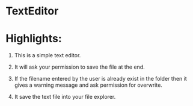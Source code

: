 # TextEditor 

# Highlights:

1. This is a simple text editor.

2. It will ask your permission to save the file at the end.

3. If the filename entered by the user is already exist in the folder then it gives a warning message and ask permission for overwrite.

4. It save the text file into your file explorer.

